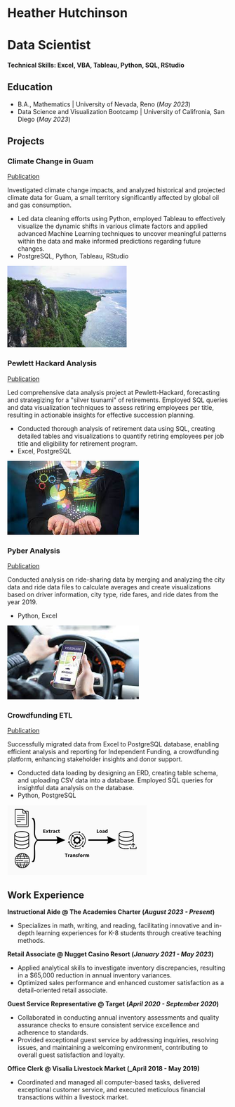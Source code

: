 # Heather Hutchinson
# Data Scientist

#### Technical Skills: Excel, VBA, Tableau, Python, SQL, RStudio

## Education
- B.A., Mathematics | University of Nevada, Reno (_May 2023_)								       		
- Data Science and Visualization Bootcamp	| University of Califronia, San Diego (_May 2023_)	 			        		


## Projects
### Climate Change in Guam
[Publication](https://github.com/LLudivina/project-one)

Investigated climate change impacts, and analyzed historical and projected climate data for Guam, a small territory significantly affected by global oil and gas consumption. 
- Led data cleaning efforts using Python, employed Tableau to effectively visualize the dynamic shifts in various climate factors and applied advanced Machine Learning techniques to uncover meaningful patterns within the data and make informed predictions regarding future changes.
- PostgreSQL, Python, Tableau, RStudio


![Climate](https://github.com/heatherhutchinson211/heatherhutchinson211.github.io/blob/main/Images/Climate_CHange_Guam.jpeg)

### Pewlett Hackard Analysis
[Publication](https://github.com/heatherhutchinson211/Pewlett-Hackard-Analysis)

Led comprehensive data analysis project at Pewlett-Hackard, forecasting and strategizing for a "silver tsunami" of retirements. Employed SQL queries and data visualization techniques to assess retiring employees per title, resulting in actionable insights for effective succession planning.
- Conducted thorough analysis of retirement data using SQL, creating detailed tables and visualizations to quantify retiring employees per job title and eligibility for retirement program.
- Excel, PostgreSQL


![Pewlett](https://github.com/heatherhutchinson211/heatherhutchinson211.github.io/blob/main/Images/Pewlett.jpeg)


### Pyber Analysis
[Publication](https://github.com/heatherhutchinson211/PyBer_Analysis)

Conducted analysis on ride-sharing data by merging and analyzing the city data and ride data files to calculate averages and create visualizations based on driver information, city type, ride fares, and ride dates from the year 2019. 
- Python, Excel



![Pyber](https://github.com/heatherhutchinson211/heatherhutchinson211.github.io/blob/main/Images/Pyber.jpeg)


### Crowdfunding ETL
[Publication](https://github.com/heatherhutchinson211/Crowdfunding-ETL)

Successfully migrated data from Excel to PostgreSQL database, enabling efficient analysis and reporting for Independent Funding, a crowdfunding platform, enhancing stakeholder insights and donor support.
- Conducted data loading by designing an ERD, creating table schema, and uploading CSV data into a database. Employed SQL queries for insightful data analysis on the database.
- Python, PostgreSQL



![ETL](https://github.com/heatherhutchinson211/heatherhutchinson211.github.io/blob/main/Images/Crowdfunding.png)



## Work Experience
**Instructional Aide @ The Academies Charter (_August 2023 - Present_)**
- Specializes in math, writing, and reading, facilitating innovative and in-depth learning experiences for K-8 students through creative teaching methods.

**Retail Associate @ Nugget Casino Resort (_January 2021 - May 2023_)**
- Applied analytical skills to investigate inventory discrepancies, resulting in a $65,000 reduction in annual inventory variances.
- Optimized sales performance and enhanced customer satisfaction as a detail-oriented retail associate.

**Guest Service Representative @ Target (_April 2020 - September 2020_)**
- Collaborated in conducting annual inventory assessments and quality assurance checks to ensure consistent service excellence and adherence to standards.
- Provided exceptional guest service by addressing inquiries, resolving issues, and maintaining a welcoming environment, contributing to overall guest satisfaction and loyalty.

**Office Clerk @ Visalia Livestock Market (_April 2018 - May 2019)**
- Coordinated and managed all computer-based tasks, delivered exceptional customer service, and executed meticulous financial transactions within a livestock market.




